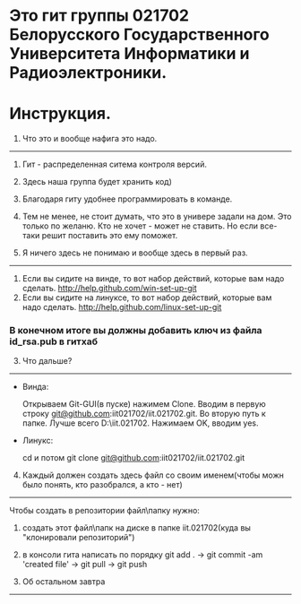 Это гит группы 021702 Белорусского Государственного Университета Информатики и Радиоэлектроники.
================================================================================================

Инструкция.
===========

1. Что это и вообще нафига это надо.
------------------------------------

1. Гит - распределенная ситема контроля версий. 
2. Здесь наша группа будет хранить код) 
3. Благодаря гиту удобнее программировать в команде.
4. Тем не менее, не стоит думать, что это в универе задали на дом. Это только по желаню. Кто не хочет - может не ставить. Но если все-таки решит поставить  это ему поможет.

2. Я ничего здесь не понимаю и вообще здесь в первый раз.
---------------------------------------------------------

1. Если вы сидите на винде, то вот набор действий, которые вам надо сделать. http://help.github.com/win-set-up-git
2. Если вы сидите на линуксе, то вот набор действий, которые вам надо сделать. http://help.github.com/linux-set-up-git

### В конечном итоге вы должны добавить ключ из файла id_rsa.pub в гитхаб

3. Что дальше?
--------------

* Винда:

    Открываем Git-GUI(в пуске) нажимем Clone. 
    Вводим в первую строку git@github.com:iit021702/iit.021702.git. 
    Во вторую путь к папке.  Лучше всего D:\iit.021702. Нажимаем OK, вводим yes.

* Линукс:

    cd и потом 
    git clone git@github.com:iit021702/iit.021702.git

4. Каждый должен создать здесь файл со своим именем(чтобы можн было понять, кто разобрался, а кто - нет)
--------------------------------------------------------------------------------------------------------
Чтобы создать в репозитории файл\папку нужно:
1. создать этот файл\папк на диске в папке iit.021702(куда вы "клонировали репозиторий")
2. в консоли гита написать по порядку git add . -> git commit -am 'created file' -> git pull -> git push

4. Об остальном завтра
----------------------
